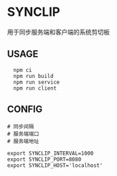 # SYNCLIP

用于同步服务端和客户端的系统剪切板

## USAGE

```shell
  npm ci
  npm run build
  npm run service
  npm run client
```

## CONFIG


```shell
# 同步间隔
# 服务端端口
# 服务端地址

export SYNCLIP_INTERVAL=1000
export SYNCLIP_PORT=8080
export SYNCLIP_HOST='localhost'
```
